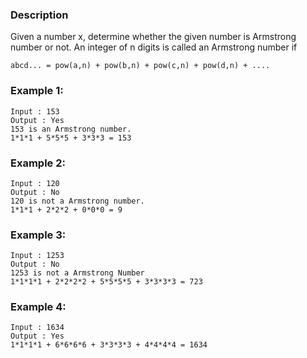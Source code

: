 ### Description

Given a number x, determine whether the given number is Armstrong number or not. An integer of n digits is called an Armstrong number if

`abcd... = pow(a,n) + pow(b,n) + pow(c,n) + pow(d,n) + ....`

### Example 1:

```
Input : 153
Output : Yes
153 is an Armstrong number.
1*1*1 + 5*5*5 + 3*3*3 = 153
```

### Example 2:

```
Input : 120
Output : No
120 is not a Armstrong number.
1*1*1 + 2*2*2 + 0*0*0 = 9
```

### Example 3:

```
Input : 1253
Output : No
1253 is not a Armstrong Number
1*1*1*1 + 2*2*2*2 + 5*5*5*5 + 3*3*3*3 = 723
```

### Example 4:

```
Input : 1634
Output : Yes
1*1*1*1 + 6*6*6*6 + 3*3*3*3 + 4*4*4*4 = 1634
```